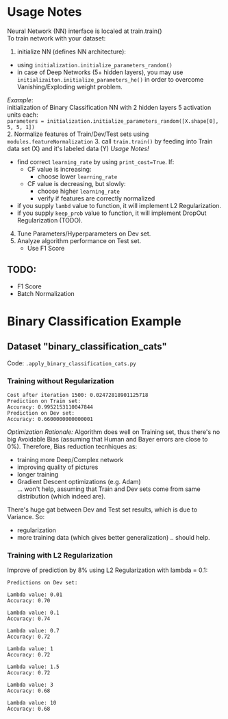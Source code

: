 
# Usage Notes

Neural Network (NN) interface is localed at train.train()  
To train network with your dataset:  
1. initialize NN (defines NN architecture):  
  * using `initialization.initialize_parameters_random()`  
  * in case of Deep Networks (5+ hidden layers), you may use `initializaiton.initialize_parameters_he()` in order to overcome Vanishing/Exploding weight problem.  
  
  *Example*:  
    initialization of Binary Classification NN with 2 hidden layers 5 activation units each:  
        `parameters = initialization.initialize_parameters_random([X.shape[0], 5, 5, 1])`  
2. Normalize features of Train/Dev/Test sets using `modules.featureNormalization`
3. call `train.train()` by feeding into Train data set (X) and it's labeled data (Y)
  *Usage Notes!*
  * find correct `learning_rate` by using `print_cost=True`. If:
    - CF value is increasing:
      + choose lower `learning_rate`
    - CF value is decreasing, but slowly:
      + choose higher `learning_rate`
      + verify if features are correctly normalized
  * if you supply `lambd` value to function, it will implement L2 Regularization.
  * if you supply `keep_prob` value to function, it will implement DropOut Regularization (TODO).
4. Tune Parameters/Hyperparameters on Dev set.
5. Analyze algorithm performance on Test set.
    - Use F1 Score  

## TODO:
- F1 Score
- Batch Normalization

# Binary Classification Example

## Dataset "binary_classification_cats"

Code: `.apply_binary_classification_cats.py`  

### Training without Regularization

```
Cost after iteration 1500: 0.02472818901125718  
Prediction on Train set:  
Accuracy: 0.9952153110047844  
Prediction on Dev set:  
Accuracy: 0.6600000000000001
```

*Optimization Rationale:*
Algorithm does well on Training set, thus there's no big Avoidable Bias (assuming that Human and Bayer errors are close to 0%). Therefore, Bias reduction tecnhiques as:  
- training more Deep/Complex network
- improving quality of pictures
- longer training
- Gradient Descent optimizations (e.g. Adam)  
... won't help, assuming that Train and Dev sets come from same distribution (which indeed are).  
  
There's huge gat between Dev and Test set results, which is due to Variance. So:  
- regularization
- more training data (which gives better generalization)
.. should help.

### Training with L2 Regularization

Improve of prediction by 8% using L2 Regularization with lambda = 0.1:
```
Predictions on Dev set:

Lambda value: 0.01
Accuracy: 0.70

Lambda value: 0.1
Accuracy: 0.74

Lambda value: 0.7
Accuracy: 0.72

Lambda value: 1
Accuracy: 0.72

Lambda value: 1.5
Accuracy: 0.72

Lambda value: 3
Accuracy: 0.68

Lambda value: 10
Accuracy: 0.68
```
